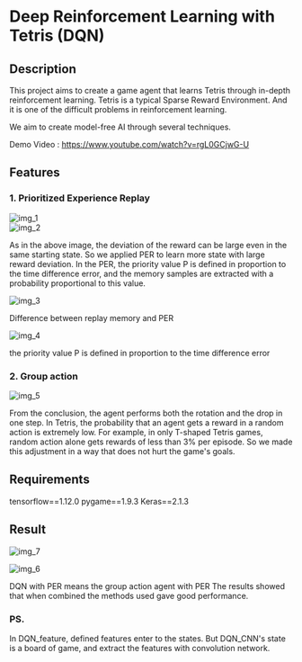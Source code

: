 
Deep Reinforcement Learning with Tetris (DQN)
=============


## Description

This project aims to create a game agent that learns Tetris through in-depth reinforcement learning.
Tetris is a typical Sparse Reward Environment. And it is one of the difficult problems in reinforcement learning.

We aim to create model-free AI through several techniques.


Demo Video : https://www.youtube.com/watch?v=rgL0GCjwG-U


## Features

### 1. Prioritized Experience Replay
![img_1](https://user-images.githubusercontent.com/26384442/54540397-496c2380-49db-11e9-85ce-c97613b8322f.JPG)
<br>
![img_2](https://user-images.githubusercontent.com/26384442/54540403-4c671400-49db-11e9-8eb9-fc8dffa609ba.JPG)

As in the above image, the deviation of the reward can be large even in the same starting state. 
So we applied PER to learn more state with large reward deviation.
In the PER, the priority value P is defined in proportion to the time difference error, 
and the memory samples are extracted with a probability proportional to this value.



![img_3](https://user-images.githubusercontent.com/26384442/54540409-4e30d780-49db-11e9-8efb-722e2761e8b1.JPG)

Difference between replay memory and PER

![img_4](https://user-images.githubusercontent.com/26384442/54540416-4ffa9b00-49db-11e9-93cc-7295b73ce818.JPG)

the priority value P is defined in proportion to the time difference error


### 2. Group action

![img_5](https://user-images.githubusercontent.com/26384442/54541557-81746600-49dd-11e9-8525-31a625bf0b51.JPG)

From the conclusion, the agent performs both the rotation and the drop in one step.
In Tetris, the probability that an agent gets a reward in a random action is extremely low.
For example, in only T-shaped Tetris games, random action alone gets rewards of less than 3% per episode.
So we made this adjustment in a way that does not hurt the game's goals.



## Requirements
tensorflow==1.12.0
pygame==1.9.3
Keras==2.1.3


## Result

![img_7](https://user-images.githubusercontent.com/26384442/54542770-c7322e00-49df-11e9-89a0-4f7ea447df04.JPG)

![img_6](https://user-images.githubusercontent.com/26384442/54542778-c9948800-49df-11e9-8cb8-c7fb99161fa4.JPG)

DQN with PER means the group action agent with PER
The results showed that when combined the methods used gave good performance.

### PS.

In DQN_feature, defined features enter to the states.
But DQN_CNN's state is a board of game, and extract the features with convolution network.
